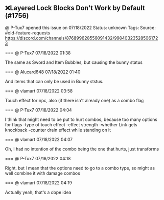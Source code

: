 ## ❌Layered Lock Blocks Don't Work by Default (#1756)
@ P-Tux7 opened this issue on 07/18/2022
Status: unknown
Tags: 
Source: #old-feature-requests https://discord.com/channels/876899628556091432/998403235285061723


=== @ P-Tux7 07/18/2022 01:38

The same as Sword and Item Bubbles, but causing the bunny status

=== @ Alucard648 07/18/2022 01:40

And items that can only be used in Bunny ststus.

=== @ vlamart 07/18/2022 03:58

Touch effect for npc, also (if there isn't already one) as a combo flag

=== @ P-Tux7 07/18/2022 04:04

I think that might need to be put to hurt combos, because too many options for flags
-type of touch effect
-effect strength
-whether Link gets knockback
-counter drain effect while standing on it

=== @ vlamart 07/18/2022 04:07

Oh, I had no intention of the combo being the one that hurts, just transforms

=== @ P-Tux7 07/18/2022 04:18

Right, but I mean that the options need to go to a combo type, so might as well combine it with damage combos

=== @ vlamart 07/18/2022 04:19

Actually yeah, that's a dope idea
